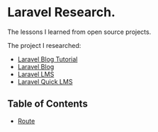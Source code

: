 # Laravel Research.

The lessons I learned from open source projects. 

The project I researched:

* [Laravel Blog Tutorial](https://github.com/jacurtis/laravel-blog-tutorial)
* [Laravel Blog](https://github.com/guillaumebriday/laravel-blog)
* [Laravel LMS](https://github.com/LMS-Laravel/LMS-Laravel)
* [Laravel Quick LMS](https://github.com/LaravelDaily/QuickLMS)

## Table of Contents 

* [Route](docs/route.md)